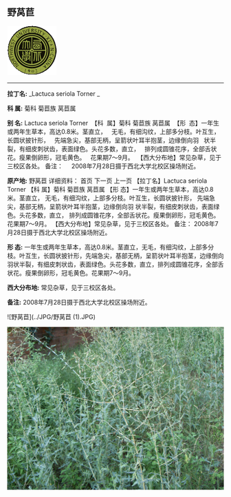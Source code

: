 ## 野莴苣

![西北大学校园网络植物志](../JPG/nwu.gif)

---

**拉丁名:**  _Lactuca seriola Torner _

**科 属:** 菊科 菊苣族 莴苣属

**别 名:** Lactuca seriola Torner
 【科  属】菊科 菊苣族 莴苣属
 【形  态】一年生或两年生草本，高达0.8米。茎直立，
  无毛，有细沟纹，上部多分枝。叶互生，长圆状披针形，
  先端急尖，基部无柄，呈箭状叶耳半抱茎，边缘倒向羽
  状半裂，有细皮刺状齿，表面绿色。头花多数，直立，
  排列成圆锥花序，全部舌状花。瘦果倒卵形，冠毛黄色。
  花果期7～9月。
 【西大分布地】常见杂草，见于三校区各处。
备注：
    2008年7月28日摄于西北大学北校区操场附近。


**原产地:** 野莴苣
详细资料： 首页 下一页 上一页
【拉丁名】Lactuca seriola Torner
【科 属】菊科 菊苣族 莴苣属
【形 态】一年生或两年生草本，高达0.8米。茎直立，
 无毛，有细沟纹，上部多分枝。叶互生，长圆状披针形，
 先端急尖，基部无柄，呈箭状叶耳半抱茎，边缘倒向羽
 状半裂，有细皮刺状齿，表面绿色。头花多数，直立，
 排列成圆锥花序，全部舌状花。瘦果倒卵形，冠毛黄色。
 花果期7～9月。
【西大分布地】常见杂草，见于三校区各处。
备注：
 2008年7月28日摄于西北大学北校区操场附近。


**形  态:** 一年生或两年生草本，高达0.8米。茎直立，无毛，有细沟纹，上部多分枝。叶互生，长圆状披针形，先端急尖，基部无柄，呈箭状叶耳半抱茎，边缘倒向羽状半裂，有细皮刺状齿，表面绿色。头花多数，直立，排列成圆锥花序，全部舌状花。瘦果倒卵形，冠毛黄色。花果期7～9月。

**西大分布地:** 常见杂草，见于三校区各处。

**备注:** 2008年7月28日摄于西北大学北校区操场附近。

![野莴苣](../JPG/野莴苣 (1).JPG) 

![野莴苣](../JPG/野莴苣.JPG) 

